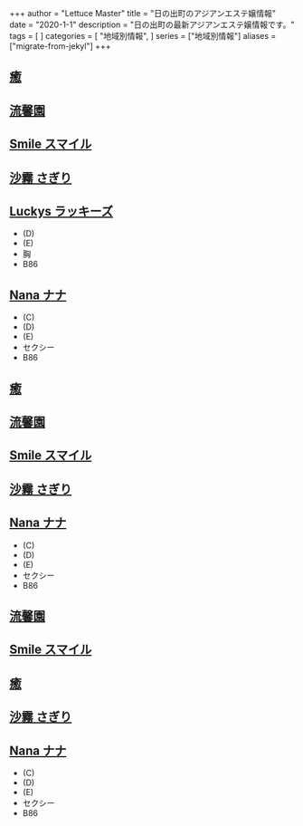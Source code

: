 +++
author = "Lettuce Master"
title = "日の出町のアジアンエステ嬢情報"
date = "2020-1-1"
description = "日の出町の最新アジアンエステ嬢情報です。"
tags = [
]
categories = [
    "地域別情報",
]
series = ["地域別情報"]
aliases = ["migrate-from-jekyl"]
+++

## [癒](http://www.est-baby.work/)
## [流馨園](http://ee-relax.com/ryuukeien/)
## [Smile スマイル](http://landh.info/)
## [沙霧 さぎり](http://sg.msji.work/)
## [Luckys ラッキーズ](http://esthe-aroma.info/)
- (D)
- (E)
- 胸
- B86
## [Nana ナナ](http://relax-massage.blue/)
- (C)
- (D)
- (E)
- セクシー
- B86
## [癒](http://www.est-baby.work/)
## [流馨園](http://ee-relax.com/ryuukeien/)
## [Smile スマイル](http://landh.info/)
## [沙霧 さぎり](http://sg.msji.work/)
## [Nana ナナ](http://relax-massage.blue/)
- (C)
- (D)
- (E)
- セクシー
- B86
## [流馨園](http://ee-relax.com/ryuukeien/)
## [Smile スマイル](http://landh.info/)
## [癒](http://www.est-baby.work/)
## [沙霧 さぎり](http://sg.msji.work/)
## [Nana ナナ](http://relax-massage.blue/)
- (C)
- (D)
- (E)
- セクシー
- B86
